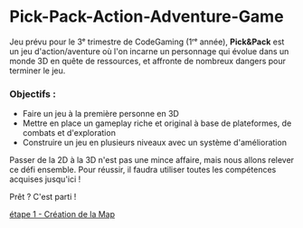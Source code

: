 # Pick-Pack-Action-Adventure-Game

Jeu prévu pour le 3ᵉ trimestre de CodeGaming (1ʳᵉ année), **Pick&Pack** est un jeu d'action/aventure où l'on incarne un personnage qui évolue dans un monde 3D en quête de ressources, et affronte de nombreux dangers pour terminer le jeu.

### Objectifs :
- Faire un jeu à la première personne en 3D  
- Mettre en place un gameplay riche et original à base de plateformes, de combats et d'exploration  
- Construire un jeu en plusieurs niveaux avec un système d'amélioration

Passer de la 2D à la 3D n'est pas une mince affaire, mais nous allons relever ce défi ensemble. Pour réussir, il faudra utiliser toutes les compétences acquises jusqu'ici !

Prêt ? C'est parti !

[étape 1 - Création de la Map](https://github.com/g404-code-gaming/Pick-Pack---Action-Adventure-Game/blob/main/1%20-%20Cr%C3%A9ation%20de%20la%20map.md)

